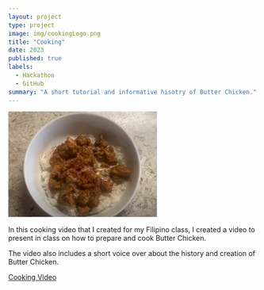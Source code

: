 ```yaml
---
layout: project
type: project
image: img/cookingLogo.png
title: "Cooking"
date: 2023
published: true
labels:
  - Hackathon
  - GitHub
summary: "A short tutorial and informative hisotry of Butter Chicken."
---
```

<img width="300px" class="rounded float-start pe-4" src="../img/butterChicken.png">

In this cooking video that I created for my Filipino class, I created a video to present in class on how to prepare and cook Butter Chicken.

The video also includes a short voice over about the history and creation of Butter Chicken.

<a href="https://drive.google.com/file/d/1oqJjkIenbRRcTnc6CLv9um_DX4_W98uj/view?usp=drive_link">Cooking Video</a>
